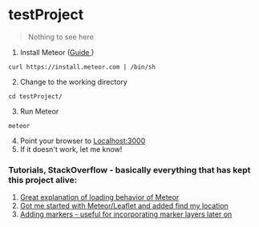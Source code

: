 testProject
===========

> Nothing to see here

1. Install Meteor ([Guide ](http://docs.meteor.com))

  ```
  curl https://install.meteor.com | /bin/sh
  ```

2. Change to the working directory

  ```
  cd testProject/
  ```

3. Run Meteor

  ```
  meteor
  ```

4. Point your browser to [Localhost:3000 ](http://localhost:3000)
5. If it doesn't work, let me know!

### Tutorials, StackOverflow - basically everything that has kept this project alive:
1. [Great explanation of loading behavior of Meteor ](http://www.kingkryn.com/?p=1697#comment-5018)
2. [Got me started with Meteor/Leaflet and added find my location ](http://www.kingkryn.com/?p=1697#comment-5018)
3. [Adding markers - useful for incorporating marker layers later on]()